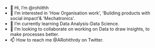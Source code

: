 - 👋 Hi, I’m @rohiithh
- 👀 I’m interested in 'How Organisation work', 'Building products with social impact'& 'Mechatronics'.
- 🌱 I’m currently learning Data Analysis-Data Science.
- 💞️ I’m looking to collaborate on working on Data to draw insights, to make processes better.
- 📫 How to reach me @ARohithrdy on Twitter.

<!---
rohiithh/rohiithh is a ✨ special ✨ repository because its `README.md` (this file) appears on your GitHub profile.
You can click the Preview link to take a look at your changes.
--->
